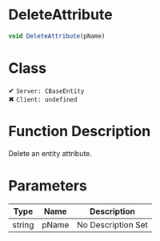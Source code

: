 # DeleteAttribute
```js	
void DeleteAttribute(pName)
```
# Class
✔ `Server: CBaseEntity`  
✖ `Client: undefined`  

# Function Description
Delete an entity attribute.
# Parameters
Type|Name|Description
--|--|--
string|pName|No Description Set

